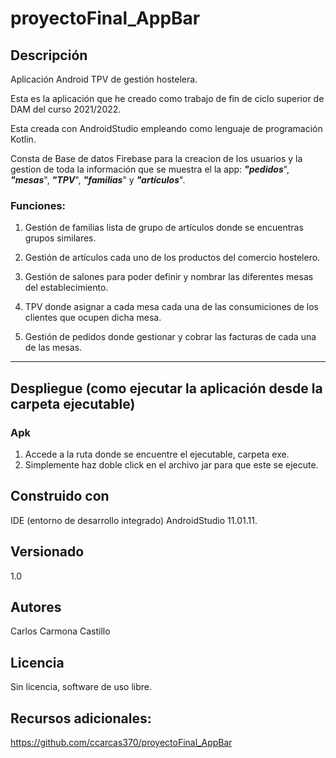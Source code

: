 #  proyectoFinal_AppBar

## Descripción

Aplicación Android TPV de gestión hostelera.

Esta es la aplicación que he creado como trabajo de fin de ciclo superior de  DAM del curso 2021/2022.

Esta creada  con  AndroidStudio empleando como lenguaje de programación Kotlin.

Consta de Base de datos Firebase  para la creacion de los usuarios y la gestion de toda la información que se muestra el la app: ***"pedidos***", ***"mesas***", ***"TPV***", ***"familias***" y ***"artículos***".

### Funciones:

1. Gestión de familias lista de grupo de artículos donde se encuentras grupos similares.

2. Gestión de artículos cada uno de los productos del comercio hostelero.

3. Gestión de salones para poder definir y nombrar las diferentes mesas del establecimiento.

4. TPV donde asignar a cada mesa cada una de las consumiciones de los clientes que ocupen dicha mesa.

5. Gestión de pedidos donde gestionar y cobrar las facturas de cada una de las mesas.

-----------

## Despliegue (como ejecutar la aplicación desde la carpeta ejecutable)

### Apk
1. Accede a la ruta donde se encuentre el ejecutable, carpeta exe.
2. Simplemente haz doble click en el archivo jar para que este se ejecute.
    
## Construido con
IDE (entorno de desarrollo integrado) AndroidStudio 11.01.11.

## Versionado
1.0

## Autores
Carlos Carmona Castillo

## Licencia
Sin licencia, software de uso libre.

## Recursos adicionales:
https://github.com/ccarcas370/proyectoFinal_AppBar
